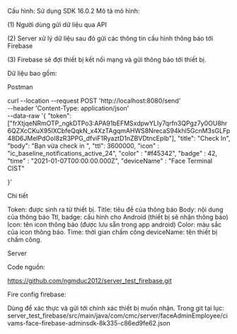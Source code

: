 Cấu hình: 
Sử dụng SDK 16.0.2
Mô tả mô hình: 
  
(1)	Người dùng gửi dữ liệu qua API

(2)	Server xử lý dữ liệu sau đó gửi các thông tin cấu hình thông báo tới Firebase

(3)	Firebase sẽ đợi thiết bị kết nối mạng và gửi thông báo tới thiết bị. 

Dữ liệu bao gồm: 

Postman

curl --location --request POST 'http://localhost:8080/send' \
--header 'Content-Type: application/json' \
--data-raw '{
    "token": ["frXtjqeNRmOTP_ngkDTPo3:APA91bEFMSxdpwYLIy7qrfn3QPgz7y0OU8hr6QZXcCKuX95lXCbfeQqkN_x4XzTAgqmAHWS8NrecaS94khl5GcnM3sGLFp48D6JMelPdOoI8zR3PPG_dfviF1RyaztD1nZBVDtncEplb"],
    "title": "Check In",
    "body": "Bạn vừa check in ",
    "ttl": 3600000,
    "icon" : "ic_baseline_notifications_active_24",
    "color" : "#f45342",
    "badge" : 42,
    "time" : "2021-01-07T00:00:00.000Z",
    "deviceName" : "Face Terminal CIST"

}'

Chi tiết

Token: được sinh ra từ thiết bị. 
Title: tiêu đề của thông báo
Body: nội dung của thông báo
Ttl, badge: cấu hình cho Android (thiết bị sẽ nhận thông báo) 
Icon: tên icon thông báo (được lưu sẵn trong app android) 
Color: màu sắc của icon thông báo. 
Time: thời gian chấm công
deviceName: tên thiết bị chấm công. 

Server

Code nguồn:

https://github.com/ngmduc2012/server_test_firebase.git

Fire config firebase: 

Dùng để xác thực và gửi tới chính xác thiết bị muốn nhận. 
Trong git tại lục: server_test_firebase/src/main/java/com/cmc/server/faceAdminEmployee/civams-face-firebase-adminsdk-8k335-c86ed9fe62.json


